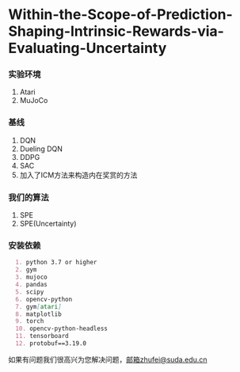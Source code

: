 # Within-the-Scope-of-Prediction-Shaping-Intrinsic-Rewards-via-Evaluating-Uncertainty



### 实验环境

1. Atari
2. MuJoCo

### 基线

1. DQN
2. Dueling DQN
3. DDPG
4. SAC
5. 加入了ICM方法来构造内在奖赏的方法

### 我们的算法

1. SPE
2. SPE(Uncertainty)



### 安装依赖

~~~markdown
  1. python 3.7 or higher
  2. gym
  3. mujoco
  4. pandas 
  5. scipy  
  6. opencv-python
  7. gym[atari] 
  8. matplotlib  
  9. torch 
  10. opencv-python-headless 
  11. tensorboard 
  12. protobuf==3.19.0 
~~~



如果有问题我们很高兴为您解决问题，邮箱zhufei@suda.edu.cn

